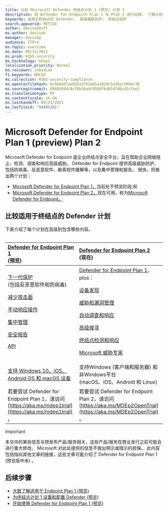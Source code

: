 ```yaml
---
title: 比较 Microsoft Defender 终结点计划 1 (预览) 计划 2
description: 将 Defender for Endpoint Plan 1 与 Plan 2 进行比较。 了解计划之间的差异，并选择适合组织需求的计划。
keywords: 适用于终结点的 Defender， 高级威胁防护， 终结点保护
search.appverid: MET150
author: denisebmsft
ms.author: deniseb
manager: dansimp
audience: ITPro
ms.topic: overview
ms.date: 09/13/2021
ms.prod: m365-security
ms.technology: mdep1
localization_priority: Normal
ms.reviewer: inbadian
f1.keywords: NOCSH
ms.collection: M365-security-compliance
ms.openlocfilehash: 8c0e8a07ae0d2a37b2eb5a1829c5ed5ec5904c30
ms.sourcegitcommit: 6968594dc8cf8b30a4c958df6d65dfd0cd2cfae1
ms.translationtype: MT
ms.contentlocale: zh-CN
ms.lasthandoff: 09/23/2021
ms.locfileid: "59491201"
---
```

# <a name="microsoft-defender-for-endpoint-plan-1-preview-and-plan-2"></a>Microsoft Defender for Endpoint Plan 1 (preview) Plan 2

Microsoft Defender for Endpoint 是企业终结点安全平台，旨在帮助企业网络阻止、检测、调查和响应高级威胁。 Defender for Endpoint 提供高级威胁防护，包括防病毒、反恶意软件、勒索软件缓解等，以及集中管理和报告。 很快，将推出两个计划：   
 
- [Microsoft Defender for Endpoint Plan 1，](defender-endpoint-plan-1.md)当前处于预览阶段;和 
- [Microsoft Defender for Endpoint Plan 2，](microsoft-defender-endpoint.md)现在可用，称为[Microsoft Defender for Endpoint。](microsoft-defender-endpoint.md)

## <a name="compare-defender-for-endpoint-plans"></a>比较适用于终结点的 Defender 计划

下表介绍了每个计划在高级别包含哪些内容。 <br/><br/>

| [Defender for Endpoint Plan 1](defender-endpoint-plan-1.md) <br/> (预览)  | [Defender for Endpoint Plan 2](microsoft-defender-endpoint.md) <br/> (现在)  |
|:---|:---|
| [下一代保护](defender-endpoint-plan-1.md#next-generation-protection) <br/> (包括反恶意软件和防病毒)  <p> [减少攻击面](defender-endpoint-plan-1.md#attack-surface-reduction) <p> [手动响应操作](defender-endpoint-plan-1.md#manual-response-actions) <p> [集中管理](defender-endpoint-plan-1.md#centralized-management) <p>[安全报告](defender-endpoint-plan-1.md#reporting) <p>[API](defender-endpoint-plan-1.md#apis)  | [Defender for Endpoint Plan 1](defender-endpoint-plan-1.md)， plus： <p> [设备发现](device-discovery.md) <p> [威胁和漏洞管理](next-gen-threat-and-vuln-mgt.md) <p> [自动调查和响应](automated-investigations.md) <p> [高级搜寻](advanced-hunting-overview.md) <p> [终结点检测和响应](overview-endpoint-detection-response.md) <p> [Microsoft 威胁专家](microsoft-threat-experts.md)  |
| [支持 Windows 10、iOS、Android OS 和 macOS 设备](defender-endpoint-plan-1.md#cross-platform-support) | 支持Windows (客户端和服务器) 和非Windows平台<br/>  (macOS、iOS、Android 和 Linux)  |
| 若要尝试 Defender for Endpoint Plan 1，请访问 [https://aka.ms/mdep1trial](https://aka.ms/mdep1trial) 。 | 若要尝试 Defender for Endpoint Plan 2，请访问 [https://aka.ms/MDEp2OpenTrial](https://aka.ms/MDEp2OpenTrial) 。 |

> [!IMPORTANT]
> 本文中的某些信息与预发布产品/服务相关，这些产品/服务在商业发行之前可能会进行重大修改。 Microsoft 对此处提供的信息不做出明示或暗示的担保。 此内容包括指向其他文章的链接，这些文章可能介绍了 Defender for Endpoint Plan 1 (预览版中未) 。

## <a name="next-steps"></a>后续步骤

- [大致了解适用于 Endpoint Plan 1 (预览) ](defender-endpoint-plan-1.md)
- [为终结点计划 1 设置和配置 Defender (预览) ](mde-p1-setup-configuration.md)
- [开始使用 Defender for Endpoint Plan 1 (预览) ](mde-plan1-getting-started.md)
